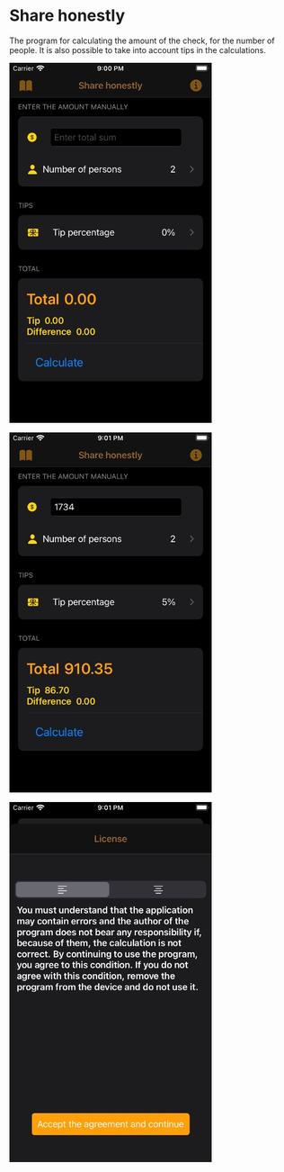 # Share honestly
The program for calculating the amount of the check, for the number of people. It is also possible to take into account tips in the calculations.

![alt text](Screen/image_01.jpg "image_01")

![alt text](Screen/image_02.jpg "image_02")

![alt text](Screen/image_03.jpg "image_03")

